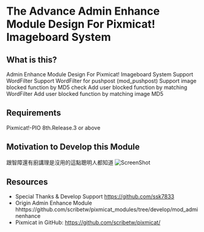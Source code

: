 The Advance Admin Enhance Module Design For Pixmicat! Imageboard System
========

What is this?
-------------
Admin Enhance Module Design For Pixmicat! Imageboard System
Support WordFilter
Support WordFilter for pushpost (mod_pushpost) 
Support image blocked function by MD5 check
Add user blocked function by matching WordFilter
Add user blocked function by matching image MD5

Requirements
------------
Pixmicat!-PIO 8th.Release.3 or above

Motivation to Develop this Module
---------
跟智障還有廚講理是沒用的這點聰明人都知道 
![ScreenShot](http://i.imgur.com/uVkyMfN.gif)

Resources
---------
- Special Thanks & Develop Support https://github.com/ssk7833
- Origin Admin Enhance Module hhttps://github.com/scribetw/pixmicat_modules/tree/develop/mod_adminenhance
- Pixmicat in GitHub: https://github.com/scribetw/pixmicat/
